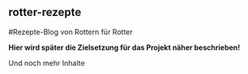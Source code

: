 ## rotter-rezepte
#Rezepte-Blog von Rottern für Rotter

**Hier wird später die Zielsetzung für das Projekt näher beschrieben!**

Und noch mehr Inhalte 


